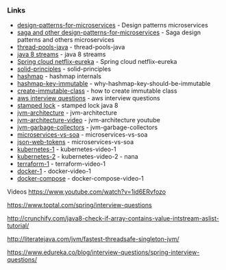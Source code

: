 
### Links

* [design-patterns-for-microservices] - Design patterns microservices
* [saga and other design-patterns-for-microservices] - Saga design patterns and others microservices
* [thread-pools-java] - thread-pools-java
* [java 8 streams] - java 8 streams
* [Spring cloud netflix-eureka] - Spring cloud netflix-eureka
* [solid-principles] - solid-principles
* [hashmap] - hashmap internals
* [hashmap-key-immutable] - why-hashmap-key-should-be-immutable
* [create-immutable-class] - how to create immutable class
* [aws interview questions] - aws interview questions
* [stamped lock] - stamped lock java 8
* [jvm-architecture] - jvm-architecture
* [jvm-architecture-video] - jvm-architecture youtube
* [jvm-garbage-collectors] - jvm-garbage-collectors
* [microservices-vs-soa] - microservices-vs-soa
* [json-web-tokens] - microservices-vs-soa
* [kubernetes-1] - kubernetes-video-1
* [kubernetes-2] - kubernetes-video-2 - nana
* [terraform-1] - terraform-video-1
* [docker-1] - docker-video-1
* [docker-compose] - docker-compose-video-1

[design-patterns-for-microservices]: <https://dzone.com/articles/design-patterns-for-microservices>
[saga and other design-patterns-for-microservices]: <https://microservices.io/patterns/data/saga.html>
[thread-pools-java]: <https://www.geeksforgeeks.org/thread-pools-java/>
[java 8 streams]: <https://winterbe.com/posts/2014/07/31/java8-stream-tutorial-examples/>
[Spring cloud netflix-eureka]: <https://www.baeldung.com/spring-cloud-netflix-eureka/>
[solid-principles]: <https://itnext.io/solid-principles-explanation-and-examples-715b975dcad4/>
[hashmap]: <https://howtodoinjava.com/java/collections/hashmap/design-good-key-for-hashmap/>
[hashmap-key-immutable]: <https://www.thetechnojournals.com/2019/10/why-hashmap-key-should-be-immutable-in.html/>
[create-immutable-class]: <https://dzone.com/articles/how-to-create-an-immutable-class-in-java/>
[aws interview questions]: <https://www.simplilearn.com/tutorials/aws-tutorial/aws-interview-questions/>
[stamped lock]: <https://dzone.com/articles/a-look-at-stampedlock/>
[jvm-architecture]: <https://dzone.com/articles/jvm-architecture-explained/>
[jvm-architecture-video]: <https://www.youtube.com/watch?v=QHIWkwxs0AI/>
[jvm-garbage-collectors]: <https://www.baeldung.com/jvm-garbage-collectors/>
[microservices-vs-soa]: <https://www.talend.com/resources/microservices-vs-soa/>
[json-web-tokens]: <https://auth0.com/learn/json-web-tokens/>
[kubernetes-1]: <https://www.youtube.com/watch?v=QJ4fODH6DXI/>
[kubernetes-2]: <https://www.youtube.com/watch?v=VnvRFRk_51k/>
[terraform-1]: <https://www.youtube.com/watch?v=l5k1ai_GBDE/>
[docker-1]: <https://www.youtube.com/watch?v=jPdIRX6q4jA/>
[docker-compose]: <https://www.youtube.com/watch?v=ZZ2Llh4NhaY/>


Videos
https://www.youtube.com/watch?v=1id6ERvfozo

https://www.toptal.com/spring/interview-questions

http://crunchify.com/java8-check-if-array-contains-value-intstream-aslist-tutorial/

http://literatejava.com/jvm/fastest-threadsafe-singleton-jvm/

https://www.edureka.co/blog/interview-questions/spring-interview-questions/